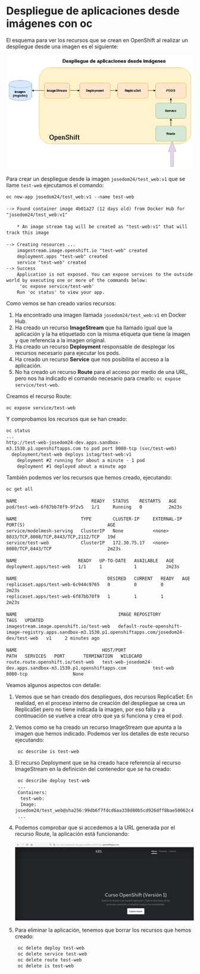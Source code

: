 # Despliegue de aplicaciones desde imágenes con oc

El esquema para ver los recursos que se crean en OpenShift al realizar un despliegue desde una imagen es el siguiente:

![esquema](img/imagen.png)

Para crear un despliegue desde la imagen `josedom24/test_web:v1` que se llame `test-web` ejecutamos el comando:

    oc new-app josedom24/test_web:v1 --name test-web

    --> Found container image 4b01a27 (12 days old) from Docker Hub for "josedom24/test_web:v1"

        * An image stream tag will be created as "test-web:v1" that will track this image

    --> Creating resources ...
        imagestream.image.openshift.io "test-web" created
        deployment.apps "test-web" created
        service "test-web" created
    --> Success
        Application is not exposed. You can expose services to the outside world by executing one or more of the commands below:
         'oc expose service/test-web' 
        Run 'oc status' to view your app.

Como vemos se han creado varios recursos:

1. Ha encontrado una imagen llamada `josedom24/test_web:v1` en Docker Hub.
2. Ha creado un recurso **ImageStream** que ha llamado igual que la aplicación y la ha etiquetado con la misma etiqueta que tiene la imagen y que referencia a la imagen original.
3. Ha creado un recurso **Deployment** responsable de desplegar los recursos necesario para ejecutar los pods.
4. Ha creado un recurso **Service** que nos posibilita el acceso a la aplicación.
5. No ha creado un recurso **Route** para el acceso por medio de una URL, pero nos ha indicado el comando necesario para crearlo: `oc expose service/test-web`.

Creamos el recurso Route:

    oc expose service/test-web

Y comprobamos los recursos que se han creado:

    oc status
    ...
    http://test-web-josedom24-dev.apps.sandbox-m3.1530.p1.openshiftapps.com to pod port 8080-tcp (svc/test-web)
      deployment/test-web deploys istag/test-web:v1 
        deployment #2 running for about a minute - 1 pod
        deployment #1 deployed about a minute ago

También podemos ver los recursos que hemos creado, ejecutando:

    oc get all

    NAME                            READY   STATUS    RESTARTS   AGE
    pod/test-web-6f87bb78f9-9f2v5   1/1     Running   0          2m23s

    NAME                        TYPE        CLUSTER-IP     EXTERNAL-IP   PORT(S)                               AGE
    service/modelmesh-serving   ClusterIP   None           <none>        8033/TCP,8008/TCP,8443/TCP,2112/TCP   19d
    service/test-web            ClusterIP   172.30.75.17   <none>        8080/TCP,8443/TCP                     2m23s

    NAME                       READY   UP-TO-DATE   AVAILABLE   AGE
    deployment.apps/test-web   1/1     1            1           2m23s

    NAME                                  DESIRED   CURRENT   READY   AGE
    replicaset.apps/test-web-6c944c9765   0         0         0       2m23s
    replicaset.apps/test-web-6f87bb78f9   1         1         1       2m23s

    NAME                                      IMAGE REPOSITORY                                                                                          TAGS   UPDATED
    imagestream.image.openshift.io/test-web   default-route-openshift-image-registry.apps.sandbox-m3.1530.p1.openshiftapps.com/josedom24-dev/test-web   v1     2 minutes ago

    NAME                                HOST/PORT                                                          PATH   SERVICES   PORT       TERMINATION   WILDCARD
    route.route.openshift.io/test-web   test-web-josedom24-dev.apps.sandbox-m3.1530.p1.openshiftapps.com          test-web   8080-tcp                 None

Veamos algunos aspectos con detalle:

1. Vemos que se han creado dos despliegues, dos recursos ReplicaSet: En realidad, en el proceso interno de creación del despliegue se crea un ReplicaSet pero no tiene indicada la imagen, por eso falla y a continuación se vuelve a crear otro que ya si funciona y crea el pod.
2. Vemos como se ha creado un recurso ImageStream que apunta a la imagen que hemos indicado. Podemos ver los detalles de este recurso ejecutando:

        oc describe is test-web

3. El recurso Deployment que se ha creado hace referencia al recurso ImageStream en la definición del contenedor que se ha creado:

        oc describe deploy test-web
        ...
        Containers:
         test-web:
         Image:        josedom24/test_web@sha256:99db6f7fdcd6aa338d80b5cd926dff8bae50062c49f82c79a3d67d048efb13a4
        ...

4. Podemos comprobar que si accedemos a la URL generada por el recurso Route, la aplicación está funcionando:

    ![imagen](img/imagen1.png)

5. Para eliminar la aplicación, tenemos que borrar los recursos que hemos creado:

        oc delete deploy test-web
        oc delete service test-web
        oc delete route test-web
        oc delete is test-web